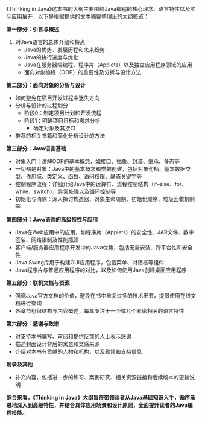 《Thinking in Java》这本书的大纲主要围绕Java编程的核心理念、语言特性以及实际应用展开，以下是根据提供的文本摘要整理出的大纲概览：

**第一部分：引言与概述**

1. 对Java语言的总体介绍和特点
   - Java的优势、发展历程和未来趋势
   - Java的执行速度与优化
   - Java在服务器端编程、程序片（Applets）以及独立应用程序领域的应用
   - 面向对象编程（OOP）的重要性及分析与设计方法

**第二部分：面向对象的分析与设计**

- 如何避免在项目开发过程中迷失方向
- 分析与设计的过程划分
  - 阶段0：制定项目计划和开发流程
  - 阶段1：明确项目目标和需求分析
    - 确定对象及其接口
- 推荐的相关书籍和简化分析设计的方法

**第三部分：Java语言基础**

- 对象入门：讲解OOP的基本概念，如接口、抽象、封装、继承、多态等
- 一切都是对象：Java中的基本概念和类的创建，包括对象句柄、基本数据类型、作用域、类定义、函数、访问权限、静态关键字等
- 控制程序流程：详细介绍Java中的运算符、流程控制结构（if-else、for、while、switch）、异常处理以及循环控制等
- 初始化与清除：深入探讨构造器、对象生命周期、初始化顺序、垃圾回收机制等

**第四部分：Java语言的高级特性与应用**

- Java在Web应用中的应用，如程序片（Applets）的安全性、JAR文件、数字签名、网络限制及性能瓶颈
- 客户端/服务器应用程序开发中的Java优势，包括无需安装、跨平台性和安全性
- Java Swing库用于构建GUI应用程序，包括菜单、对话框等组件
- Java程序片与普通应用程序的对比，以及如何使用Java创建桌面应用程序

**第五部分：联机文档与资源**

- 强调Java官方文档的价值，避免在书中重复过多的技术细节，提倡使用在线文档进行查询
- 各章节组织结构与内容概述，每章专注于一个或几个紧密相关的语言特性

**第六部分：感谢与致谢**

- 对支持本书编写、审阅和提供反馈的人士表示感谢
- 描述封面设计背后的寓意和灵感来源
- 介绍对本书有贡献的人物和机构，以及勘误和支持信息

**附录及其他**

- 补充内容，包括进一步的练习、案例研究、相关资源链接和后续版本的更新说明

**综合来看，《Thinking in Java》大纲旨在带领读者从Java基础知识入手，循序渐进地深入到高级特性，并结合具体应用场景和设计原则，全面提升读者的Java编程技能。**